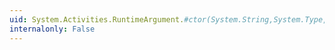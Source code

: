 ```yaml
---
uid: System.Activities.RuntimeArgument.#ctor(System.String,System.Type,System.Activities.ArgumentDirection,System.Boolean)
internalonly: False
---
```


